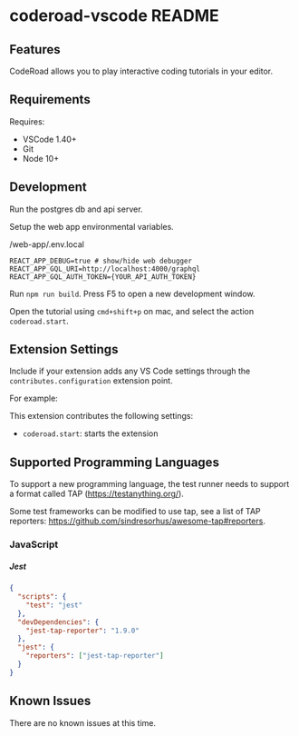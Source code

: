# coderoad-vscode README

## Features

CodeRoad allows you to play interactive coding tutorials in your editor.

## Requirements

Requires:

- VSCode 1.40+
- Git
- Node 10+

## Development

Run the postgres db and api server.

Setup the web app environmental variables.

/web-app/.env.local

```
REACT_APP_DEBUG=true # show/hide web debugger
REACT_APP_GQL_URI=http://localhost:4000/graphql
REACT_APP_GQL_AUTH_TOKEN={YOUR_API_AUTH_TOKEN}
```

Run `npm run build`. Press F5 to open a new development window.

Open the tutorial using `cmd+shift+p` on mac, and select the action `coderoad.start`.

## Extension Settings

Include if your extension adds any VS Code settings through the `contributes.configuration` extension point.

For example:

This extension contributes the following settings:

- `coderoad.start`: starts the extension

## Supported Programming Languages

To support a new programming language, the test runner needs to support a format called TAP (https://testanything.org/).

Some test frameworks can be modified to use tap, see a list of TAP reporters: https://github.com/sindresorhus/awesome-tap#reporters.

### JavaScript

##### Jest

```json
{
  "scripts": {
    "test": "jest"
  },
  "devDependencies": {
    "jest-tap-reporter": "1.9.0"
  },
  "jest": {
    "reporters": ["jest-tap-reporter"]
  }
}
```

## Known Issues

There are no known issues at this time.
